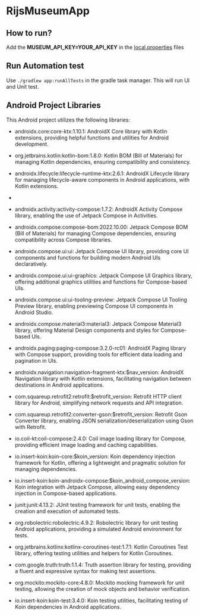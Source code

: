 # RijsMuseumApp

## How to run?

Add the **MUSEUM_API_KEY=YOUR_API_KEY** in the [local.properties](local.properties) files

## Run Automation test 

Use `./gradlew app:runAllTests` in the gradle task manager. This will run UI and Unit test.

## Android Project Libraries

This Android project utilizes the following libraries:

- androidx.core:core-ktx:1.10.1: AndroidX Core library with Kotlin extensions, providing helpful functions and utilities for Android development.

- org.jetbrains.kotlin:kotlin-bom:1.8.0: Kotlin BOM (Bill of Materials) for managing Kotlin dependencies, ensuring compatibility and consistency.

- androidx.lifecycle:lifecycle-runtime-ktx:2.6.1: AndroidX Lifecycle library for managing lifecycle-aware components in Android applications, with Kotlin extensions.
- 
- androidx.activity:activity-compose:1.7.2: AndroidX Activity Compose library, enabling the use of Jetpack Compose in Activities.

- androidx.compose:compose-bom:2022.10.00: Jetpack Compose BOM (Bill of Materials) for managing Compose dependencies, ensuring compatibility across Compose libraries.
 
- androidx.compose.ui:ui: Jetpack Compose UI library, providing core UI components and functions for building modern Android UIs declaratively.
 
- androidx.compose.ui:ui-graphics: Jetpack Compose UI Graphics library, offering additional graphics utilities and functions for Compose-based UIs.
 
- androidx.compose.ui:ui-tooling-preview: Jetpack Compose UI Tooling Preview library, enabling previewing Compose UI components in Android Studio.
 
- androidx.compose.material3:material3: Jetpack Compose Material3 library, offering Material Design components and styles for Compose-based UIs.
 
- androidx.paging:paging-compose:3.2.0-rc01: AndroidX Paging library with Compose support, providing tools for efficient data loading and pagination in UIs.
 
- androidx.navigation:navigation-fragment-ktx:$nav_version: AndroidX Navigation library with Kotlin extensions, facilitating navigation between destinations in Android applications.
 
- com.squareup.retrofit2:retrofit:$retrofit_version: Retrofit HTTP client library for Android, simplifying network requests and API integration.
 
- com.squareup.retrofit2:converter-gson:$retrofit_version: Retrofit Gson Converter library, enabling JSON serialization/deserialization using Gson with Retrofit.
 
- io.coil-kt:coil-compose:2.4.0: Coil image loading library for Compose, providing efficient image loading and caching capabilities.
 
- io.insert-koin:koin-core:$koin_version: Koin dependency injection framework for Kotlin, offering a lightweight and pragmatic solution for managing dependencies.
 
- io.insert-koin:koin-androidx-compose:$koin_android_compose_version: Koin integration with Jetpack Compose, allowing easy dependency injection in Compose-based applications.
 
- junit:junit:4.13.2: JUnit testing framework for unit tests, enabling the creation and execution of automated tests.
 
- org.robolectric:robolectric:4.9.2: Robolectric library for unit testing Android applications, providing a simulated Android environment for tests.
 
- org.jetbrains.kotlinx:kotlinx-coroutines-test:1.7.1: Kotlin Coroutines Test library, offering testing utilities and helpers for Kotlin Coroutines.
 
- com.google.truth:truth:1.1.4: Truth assertion library for testing, providing a fluent and expressive syntax for making test assertions.
 
- org.mockito:mockito-core:4.8.0: Mockito mocking framework for unit testing, allowing the creation of mock objects and behavior verification.
 
- io.insert-koin:koin-test:3.4.0: Koin testing utilities, facilitating testing of Koin dependencies in Android applications.